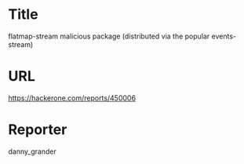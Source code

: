# Title
flatmap-stream malicious package (distributed via the popular events-stream)
# URL 
https://hackerone.com/reports/450006
# Reporter 
danny_grander

